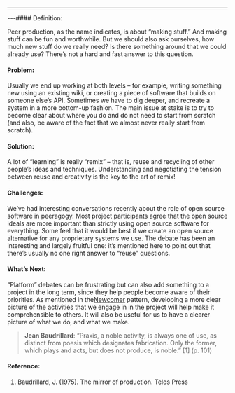 ---
---#### Definition:

Peer production, as the name indicates, is about “making stuff.” And
making stuff can be fun and worthwhile. But we should also ask
ourselves, how much new stuff do we really need? Is there something
around that we could already use? There’s not a hard and fast answer to
this question.

#### Problem:

Usually we end up working at both levels – for example, writing
something new using an existing wiki, or creating a piece of software
that builds on someone else’s API. Sometimes we have to dig deeper, and
recreate a system in a more bottom-up fashion. The main issue at stake
is to try to become clear about where you do and do not need to start
from scratch (and also, be aware of the fact that we almost never really
start from scratch).

#### Solution:

A lot of “learning” is really “remix” – that is, reuse and recycling of
other people’s ideas and techniques. Understanding and negotiating the
tension between reuse and creativity is the key to the art of remix!

#### Challenges:

We’ve had interesting conversations recently about the role of open
source software in peeragogy. Most project participants agree that the
open source ideals are more important than strictly using open source
software for everything. Some feel that it would be best if we create an
open source alternative for any proprietary systems we use. The debate
has been an interesting and largely fruitful one: it’s mentioned here to
point out that there’s usually no one right answer to “reuse” questions.

#### What’s Next:

“Platform” debates can be frustrating but can also add something to a
project in the long term, since they help people become aware of their
priorities. As mentioned in
the[Newcomer](http://peeragogy.org/patterns/newcomer/) pattern,
developing a more clear picture of the activities that we engage in in
the project will help make it comprehensible to others. It will also be
useful for us to have a clearer picture of what we do, and what we make.

> **Jean Baudrillard**: “Praxis, a noble activity, is always one of use,
> as distinct from poesis which designates fabrication. Only the former,
> which plays and acts, but does not produce, is noble.”
> <span>[</span>1<span>]</span> (p. 101)

#### Reference:

1.  Baudrillard, J. (1975). The mirror of production. Telos Press

 


